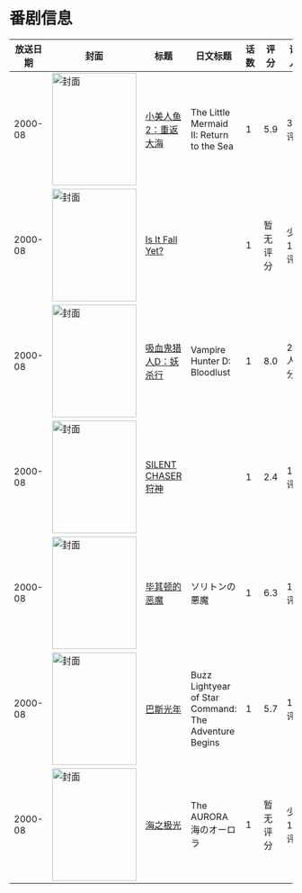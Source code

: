 # 番剧信息

|放送日期|封面|标题|日文标题|话数|评分|评分人数|
|---|---|---|---|---|---|---|
|2000-08|<img src="//lain.bgm.tv/pic/cover/c/b2/25/112360_gQ4gi.jpg" alt="封面" style="width:150px;height:200px;object-fit:cover;">|[小美人鱼2：重返大海](https://bangumi.tv/subject/112360)|The Little Mermaid II: Return to the Sea|1|5.9|39人评分|
|2000-08|<img src="//lain.bgm.tv/pic/cover/c/ca/35/341695_6JJKp.jpg" alt="封面" style="width:150px;height:200px;object-fit:cover;">|[Is It Fall Yet?](https://bangumi.tv/subject/341695)||1|暂无评分|少于10人评分|
|2000-08|<img src="//lain.bgm.tv/pic/cover/c/95/97/1607_RA0G0.jpg" alt="封面" style="width:150px;height:200px;object-fit:cover;">|[吸血鬼猎人D：妖杀行](https://bangumi.tv/subject/1607)|Vampire Hunter D: Bloodlust|1|8.0|2106人评分|
|2000-08|<img src="/img/no_icon_subject.png" alt="封面" style="width:150px;height:200px;object-fit:cover;">|[SILENT CHASER 狩神](https://bangumi.tv/subject/113387)||1|2.4|10人评分|
|2000-08|<img src="//lain.bgm.tv/pic/cover/c/b4/31/75688_B9EMa.jpg" alt="封面" style="width:150px;height:200px;object-fit:cover;">|[毕其顿的恶魔](https://bangumi.tv/subject/75688)|ソリトンの悪魔|1|6.3|10人评分|
|2000-08|<img src="//lain.bgm.tv/pic/cover/c/e4/4f/112358_CBlW7.jpg" alt="封面" style="width:150px;height:200px;object-fit:cover;">|[巴斯光年](https://bangumi.tv/subject/112358)|Buzz Lightyear of Star Command: The Adventure Begins|1|5.7|15人评分|
|2000-08|<img src="//lain.bgm.tv/pic/cover/c/be/d7/89710_8dBGi.jpg" alt="封面" style="width:150px;height:200px;object-fit:cover;">|[海之极光](https://bangumi.tv/subject/89710)|The AURORA 海のオーロラ|1|暂无评分|少于10人评分|
